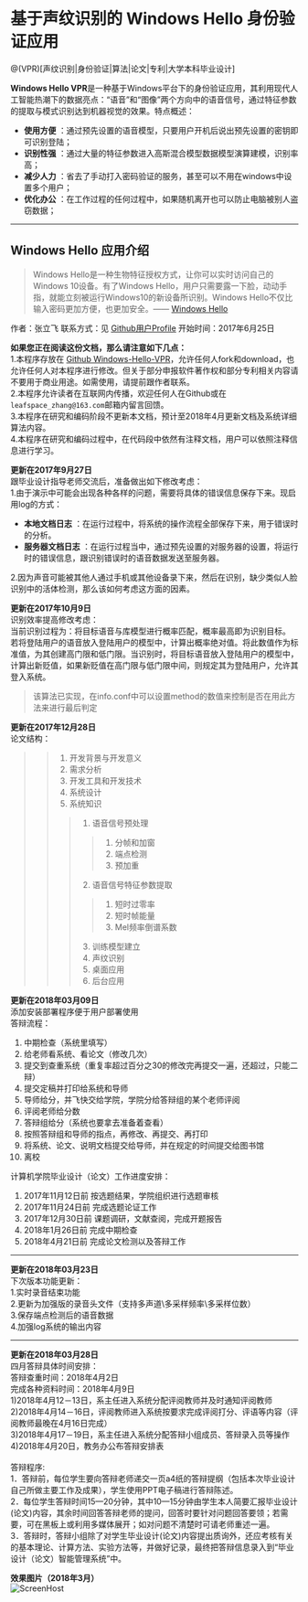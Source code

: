 # 基于声纹识别的 Windows Hello 身份验证应用

@(VPR)[声纹识别|身份验证|算法|论文|专利|大学本科毕业设计]

**Windows Hello VPR**是一种基于Windows平台下的身份验证应用，其利用现代人工智能热潮下的数据亮点：“语音”和“图像”两个方向中的语音信号，通过特征参数的提取与模式识别达到机器视觉的效果。特点概述：
 
- **使用方便** ：通过预先设置的语音模型，只要用户开机后说出预先设置的密钥即可识别登陆；
- **识别性强** ：通过大量的特征参数进入高斯混合模型数据模型演算建模，识别率高；
- **减少人力** ：省去了手动打入密码验证的服务，甚至可以不用在windows中设置多个用户；
- **优化办公** ：在工作过程的任何过程中，如果随机离开也可以防止电脑被别人盗窃数据；

-------------------

## Windows Hello 应用介绍

> Windows Hello是一种生物特征授权方式，让你可以实时访问自己的Windows 10设备。有了Windows Hello，用户只需要露一下脸，动动手指，就能立刻被运行Windows10的新设备所识别。Windows Hello不仅比输入密码更加方便，也更加安全。—— [Windows Hello](https://www.microsoft.com/zh-cn/windows/windows-hello)


作者：张立飞
联系方式：见 [Github用户Profile](https://github.com/leafspace)
开始时间：2017年6月25日

**如果您正在阅读这份文档，那么请注意如下几点：** <br/>
1.本程序存放在 [Github Windows-Hello-VPR](https://github.com/leafspace/Windows-Hello-VPR)，允许任何人fork和download，也允许任何人对本程序进行修改。但关于部分申报软件著作权和部分专利相关内容请不要用于商业用途。如需使用，请提前跟作者联系。<br/>
2.本程序允许读者在互联网内传播，欢迎任何人在Github或在`leafspace_zhang@163.com`邮箱内留言回馈。<br/>
3.本程序在研究和编码阶段不更新本文档，预计至2018年4月更新文档及系统详细算法内容。<br/>
4.本程序在研究和编码过程中，在代码段中依然有注释文档，用户可以依照注释信息进行学习。<br/>

**更新在2017年9月27日** <br/>
跟毕业设计指导老师交流后，准备做出如下修改考虑：<br/>
1.由于演示中可能会出现各种各样的问题，需要将具体的错误信息保存下来。现启用log的方式：
- **本地文档日志** ：在运行过程中，将系统的操作流程全部保存下来，用于错误时的分析。
- **服务器文档日志** ：在运行过程当中，通过预先设置的对服务器的设置，将运行时的错误信息，跟识别错误时的语音数据发送至服务器。

2.因为声音可能被其他人通过手机或其他设备录下来，然后在识别，缺少类似人脸识别中的活体检测，那么该如何考虑这方面的因素。

**更新在2017年10月9日** <br/>
识别效率提高修改考虑：<br/>
当前识别过程为：将目标语音与库模型进行概率匹配，概率最高即为识别目标。
若将登陆用户的语音放入登陆用户的模型中，计算出概率绝对值。将此数值作为标准值，为其创建高门限和低门限。当识别时，将目标语音放入登陆用户的模型中，计算出新贬值，如果新贬值在高门限与低门限中间，则规定其为登陆用户，允许其登入系统。
> 该算法已实现，在info.conf中可以设置method的数值来控制是否在用此方法来进行最后判定

**更新在2017年12月28日** <br/>
论文结构：<br/>
>>1.	开发背景与开发意义<br/>
>>2.	需求分析<br/>
>>3.	开发工具和开发技术<br/>
>>4.	系统设计<br/>
>>5.	系统知识<br/>
>>>1.	语音信号预处理<br/>
>>>> 1)	分帧和加窗<br/>
>>>> 2)	端点检测<br/>
>>>> 3)	预加重<br/>
>>>2.	语音信号特征参数提取<br/>
>>>> 1)	短时过零率<br/>
>>>> 2)	短时帧能量<br/>
>>>> 3)	Mel频率倒谱系数<br/>
>>>3.	训练模型建立<br/>
>>>4.	声纹识别<br/>
>>>5.	桌面应用<br/>
>>>6.	后台应用<br/>

**更新在2018年03月09日** <br/>
添加安装部署程序便于用户部署使用<br/>
答辩流程：<br/>
1. 中期检查（系统里填写）<br/>
2. 给老师看系统、看论文（修改几次）<br/>
3. 提交到查重系统（重复率超过百分之30的修改完再提交一遍，还超过，只能二辩）<br/>
4. 提交定稿并打印给系统和导师<br/>
5. 导师给分，并飞快交给学院，学院分给答辩组的某个老师评阅<br/>
6. 评阅老师给分数<br/>
7. 答辩组给分（系统也要拿去准备着查看）<br/>
8. 按照答辩组和导师的指点，再修改、再提交、再打印<br/>
9. 将系统、论文、说明文档提交给导师，并在规定的时间提交给图书馆<br/>
10. 离校<br/>

计算机学院毕业设计（论文）工作进度安排：<br/>
1. 2017年11月12日前	按选题结果，学院组织进行选题审核<br/>
2. 2017年11月24日前	完成选题论证工作<br/>
3. 2017年12月30日前	课题调研，文献查阅，完成开题报告<br/>
4. 2018年1月26日前	完成中期检查<br/>
5. 2018年4月21日前	完成论文检测以及答辩工作<br/>

-------------------
**更新在2018年03月23日** <br/>
下次版本功能更新：<br/>
1.实时录音结束功能<br/>
2.更新为加强版的录音头文件（支持多声道\多采样频率\多采样位数）<br/>
3.保存端点检测后的语音数据<br/>
4.加强log系统的输出内容<br/>

-------------------
**更新在2018年03月28日** <br/>
四月答辩具体时间安排：<br/>
答辩查重时间：2018年4月2日<br/>
完成各种资料时间：2018年4月9日<br/>
1)2018年4月12－13日，系主任进入系统分配评阅教师并及时通知评阅教师<br/>
2)2018年4月14－16日，评阅教师进入系统按要求完成评阅打分、评语等内容（评阅教师最晚在4月16日完成）<br/>
3)2018年4月17－19日，系主任进入系统分配答辩小组成员、答辩录入员等操作<br/>
4)2018年4月20日，教务办公布答辩安排表<br/>
<br/>
答辩程序:<br/>
1．答辩前，每位学生要向答辩老师递交一页a4纸的答辩提纲（包括本次毕业设计自己所做主要工作及成果），学生使用PPT电子稿进行答辩陈述。<br/>
2．每位学生答辩时间15—20分钟，其中10—15分钟由学生本人简要汇报毕业设计(论文)内容，其余时间回答答辩老师的提问，回答时要针对问题回答要领；若需要，可在黑板上或利用多媒体展开；如对问题不清楚时可请老师重述一遍。<br/>
3．答辩时，答辩小组除了对学生毕业设计(论文)内容提出质询外，还应考核有关的基本理论、计算方法、实验方法等，并做好记录，最终把答辩信息录入到“毕业设计（论文）智能管理系统”中。<br/>

**效果图片（2018年3月）** <br/>
![ScreenHost](https://github.com/leafspace/Windows-Hello-VPR/blob/master/%E5%8F%91%E5%B8%83%E9%83%A8%E7%BD%B2/%E6%95%88%E6%9E%9C%E8%A7%86%E9%A2%91/ScreenHost.png "效果图片")  
